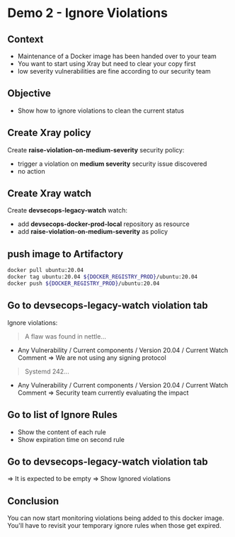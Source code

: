 # Demo 2 - Ignore Violations

## Context

- Maintenance of a Docker image has been handed over to your team
- You want to start using Xray but need to clear your copy first 
- low severity vulnerabilities are fine according to our security team

## Objective

- Show how to ignore violations to clean the current status

## Create Xray policy

Create **raise-violation-on-medium-severity** security policy:
- trigger a violation on **medium severity** security issue discovered
- no action

## Create Xray watch

Create **devsecops-legacy-watch** watch:
- add **devsecops-docker-prod-local** repository as resource
- add **raise-violation-on-medium-severity** as policy

## push image to Artifactory

```bash
docker pull ubuntu:20.04
docker tag ubuntu:20.04 ${DOCKER_REGISTRY_PROD}/ubuntu:20.04
docker push ${DOCKER_REGISTRY_PROD}/ubuntu:20.04
```

## Go to devsecops-legacy-watch violation tab

Ignore violations:

> A flaw was found in nettle...
- Any Vulnerability / Current components / Version 20.04 / Current Watch
  Comment => We are not using any signing protocol

> Systemd 242...
- Any Vulnerability / Current components / Version 20.04 / Current Watch
  Comment => Security team currently evaluating the impact

## Go to list of Ignore Rules

- Show the content of each rule
- Show expiration time on second rule

## Go to devsecops-legacy-watch violation tab

=> It is expected to be empty
=> Show Ignored violations

## Conclusion

You can now start monitoring violations being added to this docker image.
You'll have to revisit your temporary ignore rules when those get expired.
